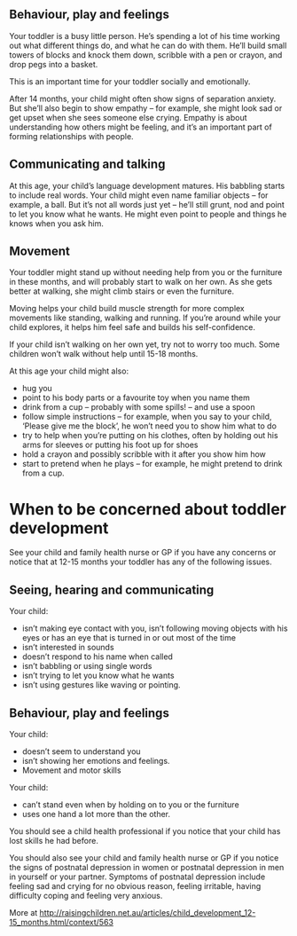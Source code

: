 ## Behaviour, play and feelings 
Your toddler is a busy little person. He’s spending a lot of his time working out what different things do, and what he can do with them. He’ll build small towers of blocks and knock them down, scribble with a pen or crayon, and drop pegs into a basket.

This is an important time for your toddler socially and emotionally.

After 14 months, your child might often show signs of separation anxiety. But she’ll also begin to show empathy – for example, she might look sad or get upset when she sees someone else crying. Empathy is about understanding how others might be feeling, and it’s an important part of forming relationships with people.

## Communicating and talking 
At this age, your child’s language development matures. His babbling starts to include real words. Your child might even name familiar objects – for example, a ball. But it’s not all words just yet – he’ll still grunt, nod and point to let you know what he wants. He might even point to people and things he knows when you ask him.

## Movement 
Your toddler might stand up without needing help from you or the furniture in these months, and will probably start to walk on her own. As she gets better at walking, she might climb stairs or even the furniture.

Moving helps your child build muscle strength for more complex movements like standing, walking and running. If you’re around while your child explores, it helps him feel safe and builds his self-confidence.

If your child isn’t walking on her own yet, try not to worry too much. Some children won’t walk without help until 15-18 months.

At this age your child might also:
- hug you
- point to his body parts or a favourite toy when you name them
- drink from a cup – probably with some spills! – and use a spoon
- follow simple instructions – for example, when you say to your child, ‘Please give me the block’, he won’t need you to show him what to do
- try to help when you’re putting on his clothes, often by holding out his arms for sleeves or putting his foot up for shoes
- hold a crayon and possibly scribble with it after you show him how
- start to pretend when he plays – for example, he might pretend to drink from a cup.

# When to be concerned about toddler development
See your child and family health nurse or GP if you have any concerns or notice that at 12-15 months your toddler has any of the following issues.

## Seeing, hearing and communicating 
Your child:
- isn’t making eye contact with you, isn’t following moving objects with his eyes or has an eye that is turned in or out most of the time
- isn’t interested in sounds
- doesn’t respond to his name when called
- isn’t babbling or using single words
- isn’t trying to let you know what he wants
- isn’t using gestures like waving or pointing.

## Behaviour, play and feelings
Your child:
- doesn’t seem to understand you
- isn’t showing her emotions and feelings.
- Movement and motor skills

Your child:
- can’t stand even when by holding on to you or the furniture
- uses one hand a lot more than the other.

You should see a child health professional if you notice that your child has lost skills he had before.

You should also see your child and family health nurse or GP if you notice the signs of postnatal depression in women or postnatal depression in men in yourself or your partner. Symptoms of postnatal depression include feeling sad and crying for no obvious reason, feeling irritable, having difficulty coping and feeling very anxious.

More at http://raisingchildren.net.au/articles/child_development_12-15_months.html/context/563
